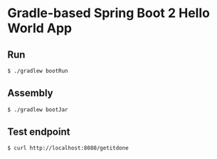 # Gradle-based Spring Boot 2 Hello World App


## Run
```bash
$ ./gradlew bootRun
```

## Assembly
```bash
$ ./gradlew bootJar
```

## Test endpoint

```bash
$ curl http://localhost:8080/getitdone
```

